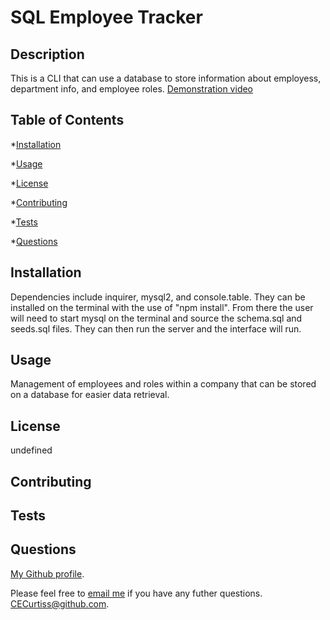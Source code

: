 # SQL Employee Tracker

## Description
This is a CLI that can use a database to store information about employess, department info, and employee roles.
[Demonstration video](https://drive.google.com/file/d/1kghvye5d1unrVWu5HXWRYfAO63v_aPeI/view)
       
## Table of Contents
       
*[Installation](#installation)

*[Usage](#usage)

*[License](#license)

*[Contributing](#contributing)

*[Tests](#tests)

*[Questions](#questions)
       
## Installation
Dependencies include inquirer, mysql2, and console.table. They can be installed on the terminal with the use of "npm install". From there the user will need to start mysql on the terminal and source the schema.sql and seeds.sql files. They can then run the server and the interface will run.
       
## Usage
Management of employees and roles within a company that can be stored on a database for easier data retrieval.
       
## License
undefined
       
## Contributing

       
## Tests

       
## Questions

[My Github profile](http://github.com/CECurtiss). 

Please feel free to [email me](mailto:) if you have any futher questions.
 CECurtiss@github.com.
